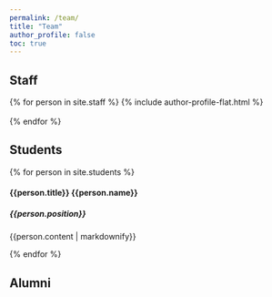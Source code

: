 ```yaml
---
permalink: /team/
title: "Team"
author_profile: false
toc: true
---
```


## Staff

{% for person in site.staff %}
  {% include author-profile-flat.html %}
  <br/><br/>
{% endfor %}

## Students

{% for person in site.students %}
  <h4> {{person.title}} {{person.name}} </h4>
  <h5> {{person.position}} </h5>
  <p> {{person.content | markdownify}} </p>
  
  
{% endfor %}

## Alumni